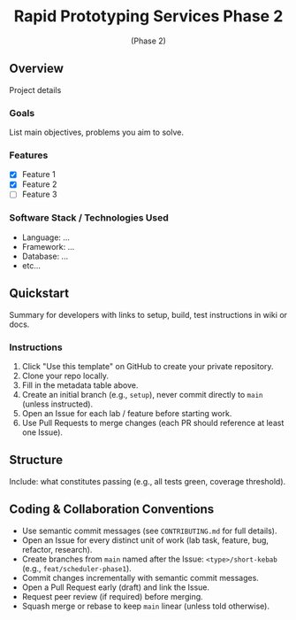 <div align="center">

# Rapid Prototyping Services Phase 2

(Phase 2)

</div>


## Overview

Project details

### Goals

List main objectives, problems you aim to solve.

### Features

- [x] Feature 1
- [x] Feature 2
- [ ] Feature 3

### Software Stack / Technologies Used

- Language: ...
- Framework: ...
- Database: ...
- etc...

## Quickstart

Summary for developers with links to setup, build, test instructions in wiki or docs.

### Instructions

1. Click "Use this template" on GitHub to create your private repository.
2. Clone your repo locally.
3. Fill in the metadata table above.
4. Create an initial branch (e.g., `setup`), never commit directly to `main` (unless instructed).
5. Open an Issue for each lab / feature before starting work.
6. Use Pull Requests to merge changes (each PR should reference at least one Issue).

## Structure

Include: what constitutes passing (e.g., all tests green, coverage threshold).

## Coding & Collaboration Conventions

- Use semantic commit messages (see `CONTRIBUTING.md` for full details).
- Open an Issue for every distinct unit of work (lab task, feature, bug, refactor, research).
- Create branches from `main` named after the Issue: `<type>/short-kebab` (e.g., `feat/scheduler-phase1`).
- Commit changes incrementally with semantic commit messages.
- Open a Pull Request early (draft) and link the Issue.
- Request peer review (if required) before merging.
- Squash merge or rebase to keep `main` linear (unless told otherwise).

